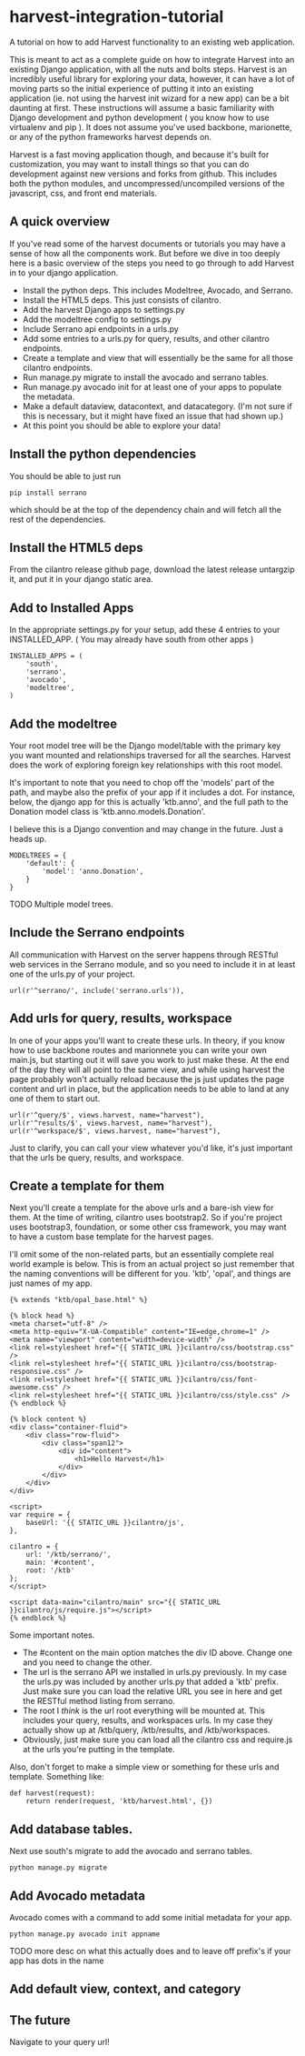 # harvest-integration-tutorial

A tutorial on how to add Harvest functionality to an existing web application.

This is meant to act as a complete guide on how to integrate Harvest into an
existing Django application, with all the nuts and bolts steps. Harvest is
an incredibly useful library for exploring your data, however, it can have
a lot of moving parts so the initial experience of putting it into an 
existing application (ie. not using the harvest init wizard for a new app)
can be a bit daunting at first. These instructions will assume a basic
familiarity with Django development and python development ( you know how
to use virtualenv and pip ). It does not assume you've used backbone,
marionette, or any of the python frameworks harvest depends on.

Harvest is a fast moving application though, and because it's built for
customization, you may want to install things so that you can do development
against new versions and forks from github.  This includes both the python
modules, and uncompressed/uncompiled versions of the javascript, css,
and front end materials.

## A quick overview

If you've read some of the harvest documents or tutorials you may have a 
sense of how all the components work. But before we dive in too deeply
here is a basic overview of the steps you need to go through to add
Harvest in to your django application.

* Install the python deps. This includes Modeltree, Avocado, and Serrano.
* Install the HTML5 deps. This just consists of cilantro.
* Add the harvest Django apps to settings.py
* Add the modeltree config to settings.py
* Include Serrano api endpoints in a urls.py
* Add some entries to a urls.py for query, results, and other cilantro
  endpoints.
* Create a template and view that will essentially be the same for 
  all those cilantro endpoints.
* Run manage.py migrate to install the avocado and serrano tables.
* Run manage.py avocado init for at least one of your apps to populate
  the metadata.
* Make a default dataview, datacontext, and datacategory. (I'm not sure
  if this is necessary, but it might have fixed an issue that had
  shown up.)
* At this point you should be able to explore your data!

## Install the python dependencies

You should be able to just run

    pip install serrano

which should be at the top of the dependency chain and will fetch
all the rest of the dependencies.

## Install the HTML5 deps

From the cilantro release github page, download the latest release
untargzip it, and put it in your django static area.

## Add to Installed Apps

In the appropriate settings.py for your setup, add these 4 entries
to your INSTALLED_APP. ( You may already have south from other 
apps )

    INSTALLED_APPS = (
        'south',
        'serrano',
        'avocado',
        'modeltree',
    )

## Add the modeltree

Your root model tree will be the Django model/table with the primary
key you want mounted and relationships traversed for all the searches.
Harvest does the work of exploring foreign key relationships with
this root model. 

It's important to note that you need to chop off the 'models' part
of the path, and maybe also the prefix of your app if it includes a dot.
For instance, below, the django app for this is actually 'ktb.anno',
and the full path to the Donation model class is 'ktb.anno.models.Donation'.

I believe this is a Django convention and may change in the future. Just
a heads up.

    MODELTREES = {
        'default': {
            'model': 'anno.Donation',
        }
    }

TODO Multiple model trees.

## Include the Serrano endpoints

All communication with Harvest on the server happens through RESTful
web services in the Serrano module, and so you need to include it in
at least one of the urls.py of your project.

    url(r'^serrano/', include('serrano.urls')),

## Add urls for query, results, workspace

In one of your apps you'll want to create these urls. In theory,
if you know how to use backbone routes and marionnete you can 
write your own main.js, but starting out it will save you work
to just make these. At the end of the day they will all point to
the same view, and while using harvest the page probably won't 
actually reload because the js just updates the page content
and url in place, but the application needs to be able to land
at any one of them to start out.

    url(r'^query/$', views.harvest, name="harvest"), 
    url(r'^results/$', views.harvest, name="harvest"), 
    url(r'^workspace/$', views.harvest, name="harvest"), 

Just to clarify, you can call your view whatever you'd like,
it's just important that the urls be query, results, and workspace.

## Create a template for them

Next you'll create a template for the above urls and a bare-ish
view for them. At the time of writing, cilantro uses bootstrap2. 
So if you're project uses bootstrap3, foundation, or some other
css framework, you may want to have a custom base template for the
harvest pages.

I'll omit some of the non-related parts, but an essentially complete
real world example is below. This is from an actual project so just
remember that the naming conventions will be different for you. 'ktb',
'opal', and things are just names of my app.

    {% extends "ktb/opal_base.html" %}
    
    {% block head %}
    <meta charset="utf-8" />
    <meta http-equiv="X-UA-Compatible" content="IE=edge,chrome=1" />
    <meta name="viewport" content="width=device-width" />
    <link rel=stylesheet href="{{ STATIC_URL }}cilantro/css/bootstrap.css" />
    <link rel=stylesheet href="{{ STATIC_URL }}cilantro/css/bootstrap-responsive.css" />
    <link rel=stylesheet href="{{ STATIC_URL }}cilantro/css/font-awesome.css" />
    <link rel=stylesheet href="{{ STATIC_URL }}cilantro/css/style.css" />
    {% endblock %}
    
    {% block content %}
    <div class="container-fluid">
        <div class="row-fluid">
            <div class="span12">
                <div id="content">
                    <h1>Hello Harvest</h1>
                </div>
            </div>
        </div>
    </div>
    
    <script>
    var require = {
        baseUrl: '{{ STATIC_URL }}cilantro/js',
    },
    
    cilantro = {
        url: '/ktb/serrano/',
        main: '#content',
        root: '/ktb'
    };
    </script>
            
    <script data-main="cilantro/main" src="{{ STATIC_URL }}cilantro/js/require.js"></script>
    {% endblock %}

Some important notes.

* The #content on the main option matches the div ID above. Change one and 
  you need to change the other.
* The url is the serrano API we installed in urls.py previously. In my case the urls.py
  was included by another urls.py that added a 'ktb' prefix.  Just make sure you can load
  the relative URL you see in here and get the RESTful method listing from serrano.
* The root I _think_ is the url root everything will be mounted at.  This includes your
  query, results, and workspaces urls. In my case they actually show up at /ktb/query,
  /ktb/results, and /ktb/workspaces.
* Obviously, just make sure you can load all the cilantro css and require.js at the
  urls you're putting in the template.

Also, don't forget to make a simple view or something for these urls and template.
Something like:

    def harvest(request):
        return render(request, 'ktb/harvest.html', {})


## Add database tables.

Next use south's migrate to add the avocado and serrano tables.

    python manage.py migrate

## Add Avocado metadata

Avocado comes with a command to add some initial metadata for your app.

    python manage.py avocado init appname

TODO more desc on what this actually does and to leave off prefix's if your
app has dots in the name

## Add default view, context, and category

## The future  

Navigate to your query url!
